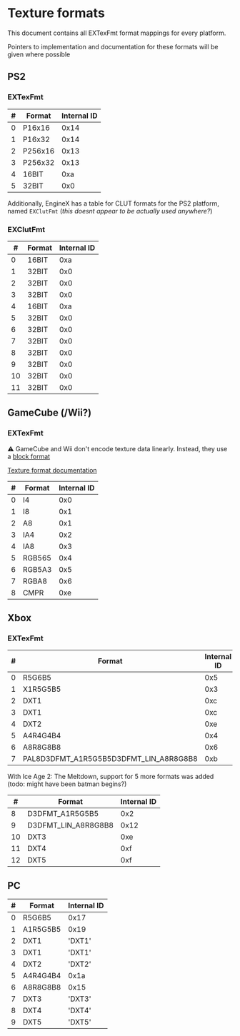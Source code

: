 # Texture formats

This document contains all EXTexFmt format mappings for every platform.

Pointers to implementation and documentation for these formats will be given where possible

## PS2

### EXTexFmt

| # | Format  | Internal ID |
|---|---------|-------------|
| 0 | P16x16  | 0x14        |
| 1 | P16x32  | 0x14        |
| 2 | P256x16 | 0x13        |
| 3 | P256x32 | 0x13        |
| 4 | 16BIT   | 0xa         |
| 5 | 32BIT   | 0x0         |

Additionally, EngineX has a table for CLUT formats for the PS2 platform, named `EXClutFmt` (*this doesnt appear to be actually used anywhere?*)

### EXClutFmt

| #  | Format | Internal ID |
|----|--------|-------------|
| 0  | 16BIT  | 0xa         |
| 1  | 32BIT  | 0x0         |
| 2  | 32BIT  | 0x0         |
| 3  | 32BIT  | 0x0         |
| 4  | 16BIT  | 0xa         |
| 5  | 32BIT  | 0x0         |
| 6  | 32BIT  | 0x0         |
| 7  | 32BIT  | 0x0         |
| 8  | 32BIT  | 0x0         |
| 9  | 32BIT  | 0x0         |
| 10 | 32BIT  | 0x0         |
| 11 | 32BIT  | 0x0         |


## GameCube (/Wii?)

### EXTexFmt

:warning: GameCube and Wii don't encode texture data linearly. Instead, they use a [block format](https://wiki.tockdom.com/wiki/Image_Formats#Blocks)

[Texture format documentation](https://wiki.tockdom.com/wiki/Image_Formats)

| # | Format | Internal ID |
|---|--------|-------------|
| 0 | I4     | 0x0         |
| 1 | I8     | 0x1         |
| 2 | A8     | 0x1         |
| 3 | IA4    | 0x2         |
| 4 | IA8    | 0x3         |
| 5 | RGB565 | 0x4         |
| 6 | RGB5A3 | 0x5         |
| 7 | RGBA8  | 0x6         |
| 8 | CMPR   | 0xe         |

## Xbox

### EXTexFmt

| # | Format                                 | Internal ID |
|---|----------------------------------------|-------------|
| 0 | R5G6B5                                 | 0x5         |
| 1 | X1R5G5B5                               | 0x3         |
| 2 | DXT1                                   | 0xc         |
| 3 | DXT1                                   | 0xc         |
| 4 | DXT2                                   | 0xe         |
| 5 | A4R4G4B4                               | 0x4         |
| 6 | A8R8G8B8                               | 0x6         |
| 7 | PAL8D3DFMT_A1R5G5B5D3DFMT_LIN_A8R8G8B8 | 0xb         |

With Ice Age 2: The Meltdown, support for 5 more formats was added (todo: might have been batman begins?)

| #  | Format              | Internal ID |
|----|---------------------|-------------|
| 8  | D3DFMT_A1R5G5B5     | 0x2         |
| 9  | D3DFMT_LIN_A8R8G8B8 | 0x12        |
| 10 | DXT3                | 0xe         |
| 11 | DXT4                | 0xf         |
| 12 | DXT5                | 0xf         |


## PC

| # | Format   | Internal ID |
|---|----------|-------------|
| 0 | R5G6B5   | 0x17        |
| 1 | A1R5G5B5 | 0x19        |
| 2 | DXT1     | 'DXT1'      |
| 3 | DXT1     | 'DXT1'      |
| 4 | DXT2     | 'DXT2'      |
| 5 | A4R4G4B4 | 0x1a        |
| 6 | A8R8G8B8 | 0x15        |
| 7 | DXT3     | 'DXT3'      |
| 8 | DXT4     | 'DXT4'      |
| 9 | DXT5     | 'DXT5'      |